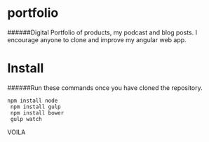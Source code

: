 # portfolio

######Digital Portfolio of products, my podcast and blog posts. I encourage anyone to clone and improve my angular web app. 

# Install

######Run these commands once you have cloned the repository.

``` npm install node ``` <br />
``` npm install gulp``` <br />
``` npm install bower``` <br />
``` gulp watch```

VOILA



